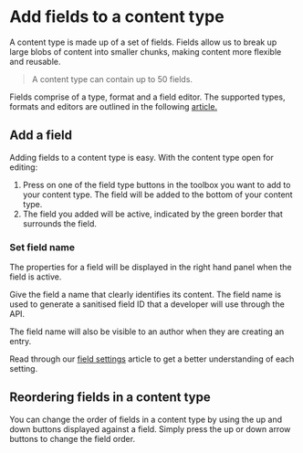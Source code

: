 # Add fields to a content type
A content type is made up of a set of fields. Fields allow us to break up large blobs of content into smaller chunks, making content more flexible and reusable.

> A content type can contain up to 50 fields.

Fields comprise of a type, format and a field editor. The supported types, formats and editors are outlined in the following [article.](/content-types/field-editors/supported-fields-and-editors.md)

## Add a field
Adding fields to a content type is easy. With the content type open for editing:

1. Press on one of the field type buttons in the toolbox you want to add to your content type. The field will be added to the bottom of your content type.
2. The field you added will be active, indicated by the green border that surrounds the field.

### Set field name
The properties for a field will be displayed in the right hand panel when the field is active.

Give the field a name that clearly identifies its content. The field name is used to generate a sanitised field ID that a developer will use through the API.

The field name will also be visible to an author when they are creating an entry.

Read through our [field settings](/content-types/field-settings.md) article to get a better understanding of each setting.

## Reordering fields in a content type
You can change the order of fields in a content type by using the up and down buttons displayed against a field. Simply press the up or down arrow buttons to change the field order.
